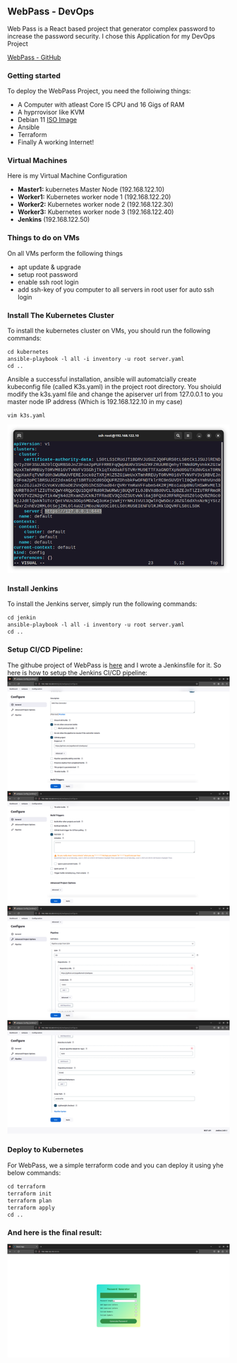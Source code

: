 ## WebPass - DevOps

Web Pass is a React based project that generator complex password to increase the password security. I chose this Application for my DevOps Project

[WebPass - GitHub](https://github.com/sajadkamali-ir/webpass "WebPass - GitHub")

### Getting started
To deploy the WebPass Project, you need the folloiwing things:
- A Computer with atleast Core I5 CPU and 16 Gigs of RAM
- A hyprrovisor like KVM
-  Debian 11 [ISO Image](http://debian.cs.nycu.edu.tw/debian-cd/11.7.0/amd64/iso-cd/debian-11.7.0-amd64-netinst.iso "ISO Image")
- Ansible
- Terraform
- Finally A working Internet!

### Virtual Machines
Here is my Virtual Machine Configuration
- **Master1:** kubernetes Master Node (192.168.122.10)
- **Worker1:** Kubernetes worker node 1 (192.168.122.20)
- **Worker2:** Kubernetes worker node 2 (192.168.122.30)
- **Worker3:** Kubernetes worker node 3 (192.168.122.40)
- **Jenkins** (192.168.122.50)

### Things to do on VMs
On all VMs perform the following things
- apt update & upgrade
- setup root password
- enable ssh root login
- add ssh-key of you computer to all servers in root user for auto ssh login

### Install The Kubernetes Cluster
To install the kubernetes cluster on VMs, you should run the following commands:
```
cd kubernetes
ansible-playbook -l all -i inventory -u root server.yaml
cd ..
```
Ansible a successful installation, ansible will automatcially create kubeconfig file (called K3s.yaml) in the project root directory. You shoiuld modify the k3s.yaml file and change the apiserver url from 127.0.0.1 to you master node IP address (Which is 192.168.122.10 in my case)

```
vim k3s.yaml
```
[![](static/1.png)](static/1.png)

### Install Jenkins
To install the Jenkins server, simply run the following commands:
```
cd jenkin
ansible-playbook -l all -i inventory -u root server.yaml
cd ..
```

### Setup CI/CD Pipeline:
The githube project of WebPass is [here](https://github.com/sajadkamali-ir/webpass "WebPass - GitHub") and I wrote a Jenkinsfile for it. So here is how to setup the Jenkins CI/CD pipeline:
[![](static/2.png)](static/2.png)
[![](static/3.png)](static/3.png)
[![](static/4.png)](static/4.png)
[![](static/5.png)](static/5.png)

### Deploy to Kubernetes
For WebPass, we a simple terraform code and you can deploy it using yhe below commands:

```
cd terraform
terraform init
terraform plan
terraform apply
cd ..
```
### And here is the final result:
[![](static/6.png)](static/6.png)
